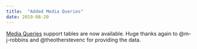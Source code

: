 ```yaml
---
title:  "Added Media Queries"
date: 2019-08-20
---
```


[Media Queries](/features/css-media-queries/) support tables are now available. Huge thanks again to @m-j-robbins and @theotherstevenc for providing the data.